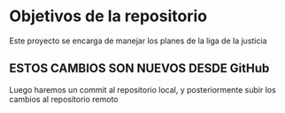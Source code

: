 # Objetivos de la repositorio

Este proyecto se encarga de manejar los planes de la liga de la justicia

## ESTOS CAMBIOS SON NUEVOS DESDE GitHub
 Luego haremos un commit al repositorio local, y posteriormente subir los cambios al repositorio remoto
